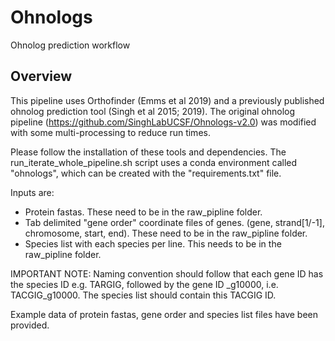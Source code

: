 # Ohnologs
Ohnolog prediction workflow


## Overview
This pipeline uses Orthofinder (Emms et al 2019) and a previously published ohnolog prediction tool (Singh et al 2015; 2019). The original ohnolog pipeline (https://github.com/SinghLabUCSF/Ohnologs-v2.0) was modified with some multi-processing to reduce run times.

Please follow the installation of these tools and dependencies. The run_iterate_whole_pipeline.sh script uses a conda environment called "ohnologs", which can be created with the "requirements.txt" file.



Inputs are:
- Protein fastas. These need to be in the raw_pipline folder.
- Tab delimited "gene order" coordinate files of genes. (gene, strand[1/-1], chromosome, start, end). These need to be in the raw_pipline folder.
- Species list with each species per line. This needs to be in the raw_pipline folder.

IMPORTANT NOTE: Naming convention should follow that each gene ID has the species ID e.g. TARGIG, followed by the gene ID _g10000, i.e. TACGIG_g10000. The species list should contain this TACGIG ID.

Example data of protein fastas, gene order and species list files have been provided.

